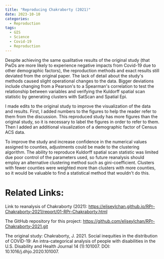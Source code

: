 ```yaml
---
title: "Reproducing Chakraborty (2021)"
date: 2023-10-10
categories:
  - Reproduction
tags:
  - GIS
  - Science
  - Covid-19
  - Reproduction
---
```


Despite achieving the same qualitative results of the original study (that PwDs are more likely to experience negative impacts from Covid-19 due to other demographic factors), the reproduction methods and exact results still deviated from the original paper. The lack of detail about the study's methods caused slight operational changes to the data. Bigger deviations include changing from a Pearson's to a Spearman's correlation to test the relationship between variables and verifying the Kuldorff spatial scan statistic by generating clusters with SatScan and Spatial Epi.

I made edits to the original study to improve the visualization of the data and results.  First, I added numbers to the figures to help the reader refer to them from the discussion. This reproduced study has more figures than the original study, so it is necessary to label the figures in order to refer to them. Then I added an additional visualization of a demographic factor of Census ACS data.

To improve the study and increase confidence in the numerical values assigned to counties, adjustments could be made to the clustering algorithm. The ability to reproduce Kuldorff spatial scan statistic was limited due poor control of the parameters used, so future reanalysis should employ an alternative clustering method such as gini-coefficient. Clusters with fewer counties were weighted more than clusters with more counties, so it would be valuable to find a statistical method that wouldn't do this.

# Related Links:
Link to reanalysis of Chakraborty (2021): <https://eliseylchan.github.io/RPr-Chakraborty-2021/report/01-RPr-Chakraborty.html>

The GitHub repository for this project: <https://github.com/eliseylchan/RPr-Chakraborty-2021.git>

The original study:
Chakraborty, J. 2021. Social inequities in the distribution of COVID-19: An intra-categorical analysis of people with disabilities in the U.S. Disability and Health Journal 14 (1):101007. DOI: 10.1016/j.dhjo.2020.101007.

